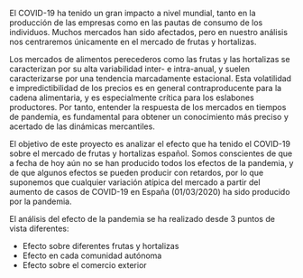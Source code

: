 El COVID-19 ha tenido un gran impacto a nivel mundial, tanto en la producción de las empresas como en las pautas de consumo de los individuos. Muchos mercados han sido afectados,
pero en nuestro análisis nos centraremos únicamente en el mercado de frutas y hortalizas. 

Los mercados de alimentos perecederos como las frutas y las hortalizas se caracterizan por su alta variabilidad inter- e intra-anual, y suelen caracterizarse por una
tendencia marcadamente estacional. Esta volatilidad e impredictibilidad de los precios es en general contraproducente para la cadena alimentaria, y es especialmente crítica para
los eslabones productores. Por tanto, entender la respuesta de los mercados en tiempos de pandemia, es fundamental para obtener un conocimiento más preciso y acertado de las
dinámicas mercantiles.

El objetivo de este proyecto es analizar el efecto que ha tenido el COVID-19 sobre el mercado de frutas y hortalizas español. Somos conscientes de que a fecha de hoy aún no se han
producido todos los efectos de la pandemia, y de que algunos efectos se pueden producir con retardos, por lo que suponemos que cualquier variación atípica del mercado a partir del
aumento de casos de COVID-19 en España (01/03/2020) ha sido producido por la pandemia.

El análisis del efecto de la pandemia se ha realizado desde 3 puntos de vista diferentes:
* Efecto sobre diferentes frutas y hortalizas
* Efecto en cada comunidad autónoma
* Efecto sobre el comercio exterior
